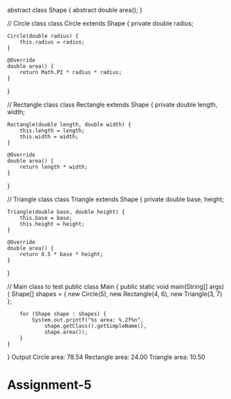 abstract class Shape {
    abstract double area();
}

// Circle class
class Circle extends Shape {
    private double radius;

    Circle(double radius) {
        this.radius = radius;
    }

    @Override
    double area() {
        return Math.PI * radius * radius;
    }
}

// Rectangle class
class Rectangle extends Shape {
    private double length, width;

    Rectangle(double length, double width) {
        this.length = length;
        this.width = width;
    }

    @Override
    double area() {
        return length * width;
    }
}

// Triangle class
class Triangle extends Shape {
    private double base, height;

    Triangle(double base, double height) {
        this.base = base;
        this.height = height;
    }

    @Override
    double area() {
        return 0.5 * base * height;
    }
}

// Main class to test
public class Main {
    public static void main(String[] args) {
        Shape[] shapes = {
            new Circle(5),
            new Rectangle(4, 6),
            new Triangle(3, 7)
        };

        for (Shape shape : shapes) {
            System.out.printf("%s area: %.2f%n",
                shape.getClass().getSimpleName(),
                shape.area());
        }
    }
} 
Output 
Circle area: 78.54
Rectangle area: 24.00
Triangle area: 10.50
# Assignment-5
